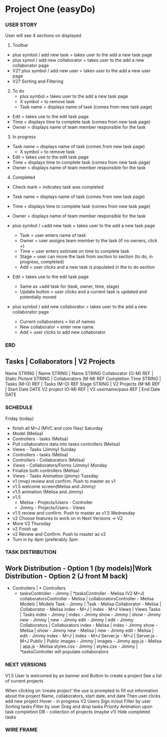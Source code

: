 # Project One (easyDo)

### USER STORY

User will see 4 sections on displayed

1. Toolbar
  * plus symbol / add new task  = takes user to the add a new task page
  * plus symol / add new collaborator  = takes user to the add a new collaborator page 
  * V2? plus symbol / add new user  = takes user to the add a new user page
  * V2? Sorting and Filtering

2. To do
	* plus symbol  = takes user to the add a new task page 
	* X symbol = to remove task
	* Task name  = displays name of task (comes from new task page)
  * Edit = takes use to the edit task page
  * Time = displays time to complete task (comes from new task page)
  * Owner = displays name of team member responsible for the task

3. In progress 
  * Task name  = displays name of task (comes from new task page)
	* X symbol = to remove task
  * Edit = takes use to the edit task page
  * Time = displays time to complete task (comes from new task page)
  * Owner = displays name of team member responsible for the task

4. Completed 
  * Check mark = indicates task was completed
  * Task name  = displays name of task (comes from new task page)
  * Time = displays time to complete task (comes from new task page) 
  * Owner = displays name of team member responsible for the task

* plus symbol / +add new task  = takes user to the add a new task page
	+ Task = user enters name of task
	+ Owner = user assigns team member to the task (if no owners, click +)
	+ Time = user enters estimate on time to complete task
  + Stage = user can move the task from section to section (to do, in progress, completed)
  + Add = user clicks and a new task is populated in the to do section

* Edit = takes use to the edit task page
	* Same as +add task for (task, owner, time, stage)
	* Update button = user clicks and a current task is updated and potentially moved
* plus symbol / add new collaborator  = takes user to the add a new collaborator page
	* Current collaborators = list of names
	* New collaborator = enter new name
	* Add = user clicks to add new collaborator


### ERD

Tasks | Collaborators | V2 Projects
---
Name STRING | Name STRING | Name STRING
Collaborator (O-M) REF | Static Picture STRING | Collaborators (M-M) REF
Completion Time STRING | Tasks (M-O) REF | Tasks (M-O) REF
Stage STRING | V2 Projects (M-M) REF | Start Date DATE
V2 project (O-M) REF | V2 username/pass REF | End Date DATE


### SCHEDULE

Friday (today)
  * finish all M+J (MVC and core files)
Saturday
  * Model (Melisa)
  * Controllers - tasks (Melisa)
  * Pull collaborators data into tasks controllers (Melisa)
  * Views - Tasks (Jimmy)
Sunday
  * Controllers - tasks (Melisa)
  * Controllers - Collaborators (Melisa)
  * Views - Collaborators/Forms (Jimmy)
Monday
  * Finalize both controllers (Melisa)
  * Views - Tasks Animation (jimmy)
Tuesday
  * v1 (mvp) review and confirm. Push to master as v1
  * v1.5 welcome screen(Melisa and Jimmy)
  * v1.5 animation (Melisa and Jimmy)
  * v1.5 
    * Melisa - Projects/Users - Controller
    * Jimmy - Projects/Users - Views
  * v1.5 review and confirm. Push to master as v1.5
Wednesday
  * v2 Choose features to work on in Next Versions -> V2
  * More V2
Thursday
  * v2 Finish up
  * v2 Review and Confirm. Push to master as v2
  * Turn in by 4pm (preferably 3pm


### TASK DISTRIBUTION

Work Distribution - Option 1 (by models)|Work Distribution - Option 2 (J front M back)
--- 
* Controllers | * Controllers
  * tasksController  -  Jimmy |   *tasksController  -  Melisa (V2 M+J)
collaboratorsController  -  Melisa | collaboratorsController  -  Melisa
Models | Models
Task  -  Jimmy |   Task  -  Melisa
Collaborator  -  Melisa |   Collaborator  -  Melisa
index  -  M+J |   index  -  M+J
Views | Views
Tasks |   Tasks
index   -  Jimmy |   index   -  Jimmy
show  -  Jimmy |   show  -  Jimmy
new  -  Jimmy |   new  -  Jimmy
edit  -  Jimmy |   edit  -  Jimmy
Collaborators | Collaborators
index   -  Melisa |   index   -  Jimmy
show  -  Melisa |   show  -  Jimmy
new  -  Melisa |   new  -  Jimmy
edit  -  Melisa |   edit  -  Jimmy
index  -  M+J |   index  -  M+J
Server.js  -  M+J | Server.js  -  M+J
Public | Public
images  -  Jimmy |   images  -  Jimmy
app.js  -  Melisa |   app.js  -  Melisa
styles.css  -  Jimmy |   styles.css  -  Jimmy
 |   *tasksController will populate collaborators


### NEXT VERSIONS

V1.5
User is welcomed by an banner and 
Button to create a project
See a list of current projects

When clicking on ‘create project’ the use is prompted to fill out information about the project 
	Name, collaborators, start date, end date
	Then user clicks add new project
Hover - in progress
V2
Users
Sign in/out
Filter by user
Sorting tasks
	Filter by user
Drag and drop tasks
Priority
Animation upon task completion
DB - collection of projects (maybe v1)
Hide completed tasks


### WIRE FRAME